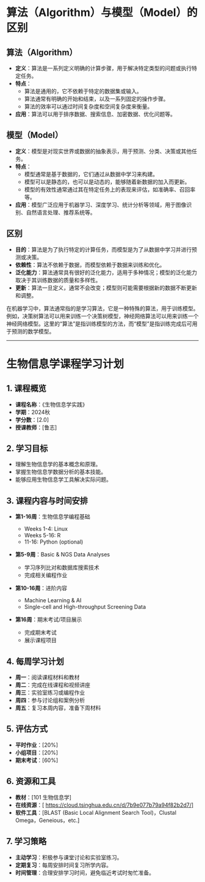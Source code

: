 # 算法（Algorithm）与模型（Model）的区别

## 算法（Algorithm）
- **定义**：算法是一系列定义明确的计算步骤，用于解决特定类型的问题或执行特定任务。
- **特点**：
  - 算法是通用的，它不依赖于特定的数据集或输入。
  - 算法通常有明确的开始和结束，以及一系列固定的操作步骤。
  - 算法的效率可以通过时间复杂度和空间复杂度来衡量。
- **应用**：算法可以用于排序数据、搜索信息、加密数据、优化问题等。

## 模型（Model）
- **定义**：模型是对现实世界或数据的抽象表示，用于预测、分类、决策或其他任务。
- **特点**：
  - 模型通常是基于数据的，它们通过从数据中学习来构建。
  - 模型可以是静态的，也可以是动态的，能够随着新数据的加入而更新。
  - 模型的有效性通常通过其在特定任务上的表现来评估，如准确率、召回率等。
- **应用**：模型广泛应用于机器学习、深度学习、统计分析等领域，用于图像识别、自然语言处理、推荐系统等。

## 区别
- **目的**：算法是为了执行特定的计算任务，而模型是为了从数据中学习并进行预测或决策。
- **依赖性**：算法不依赖于数据，而模型依赖于数据来训练和优化。
- **泛化能力**：算法通常具有很好的泛化能力，适用于多种情况；模型的泛化能力取决于其训练数据的质量和多样性。
- **更新**：算法一旦定义，通常不会改变；模型则可能需要根据新的数据不断更新和调整。

在机器学习中，算法通常指的是学习算法，它是一种特殊的算法，用于训练模型。例如，决策树算法可以用来训练一个决策树模型，神经网络算法可以用来训练一个神经网络模型。这里的“算法”是指训练模型的方法，而“模型”是指训练完成后可用于预测的数学模型。




---------------------------------------------------------------------------------------------------
# 生物信息学课程学习计划

## 1. 课程概览
- **课程名称**：《生物信息学实践》
- **学期**：2024秋
- **学分数**：[2.0]
- **授课教师**：[鲁志]

## 2. 学习目标
- 理解生物信息学的基本概念和原理。
- 掌握生物信息学数据分析的基本技能。
- 能够应用生物信息学工具解决实际问题。

## 3. 课程内容与时间安排
- **第1-16周**：生物信息学编程基础
  - Weeks 1-4: Linux
  - Weeks 5-16: R
  - 11-16: Python (optional) 

- **第5-9周**：Basic & NGS Data Analyses 
  - 学习序列比对和数据库搜索技术
  - 完成相关编程作业
    
- **第10-16周**：进阶内容
  - Machine Learning & AI
  - Single-cell and High-throughput Screening Data

- **第16周**：期末考试/项目展示
  - 完成期末考试
  - 展示课程项目

## 4. 每周学习计划
- **周一**：阅读课程材料和教材
- **周二**：完成在线课程和视频讲座
- **周三**：实验室练习或编程作业
- **周四**：参与讨论组和案例分析
- **周五**：复习本周内容，准备下周材料

## 5. 评估方式
- **平时作业**：[20%]
- **小组项目**：[20%]
- **期末考试**：[60%]

## 6. 资源和工具
- **教材**：[101 生物信息学]
- **在线资源**：[ https://cloud.tsinghua.edu.cn/d/7b9e077b79a94f82b2d7/]
- **软件工具**：[BLAST (Basic Local Alignment Search Tool)，Clustal Omega，Geneious，etc.]

## 7. 学习策略
- **主动学习**：积极参与课堂讨论和实验室练习。
- **定期复习**：每周安排时间复习所学内容。
- **时间管理**：合理安排学习时间，避免临近考试时匆忙准备。
